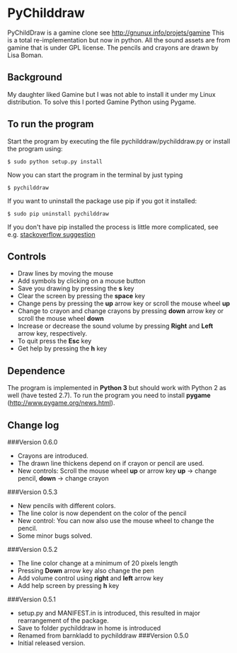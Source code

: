 PyChilddraw
=========
PyChildDraw is a gamine clone see http://gnunux.info/projets/gamine
This is a total re-implementation but now in python. All the sound assets are from gamine that is under GPL license. The pencils and crayons are drawn by Lisa Boman.

## Background
My daughter liked Gamine but I was not able to install it under my Linux distribution. To solve this I ported Gamine Python using Pygame.

## To run the program

Start the program by executing the file pychilddraw/pychilddraw.py or install the program using:

    $ sudo python setup.py install
Now you can start the program in the terminal by just typing

    $ pychilddraw

If you want to uninstall the package use pip if you got it installed:

    $ sudo pip uninstall pychilddraw
If you don't have pip installed the process is little more complicated, see e.g. [stackoverflow suggestion](http://stackoverflow.com/questions/1550226/python-setup-py-uninstall)

    

## Controls
* Draw lines by moving the mouse
* Add symbols by clicking on a mouse button
* Save you drawing by pressing the **s** key
* Clear the screen by pressing the **space** key
* Change pens by pressing the **up** arrow key or scroll the mouse wheel **up**
* Change to crayon and change crayons by pressing **down** arrow key or scroll the mouse wheel **down**
* Increase or decrease the sound volume by pressing **Right** and **Left** arrow key, respectively.
* To quit press the **Esc** key
* Get help by pressing the **h** key

## Dependence

The program is implemented in **Python 3** but should work with Python 2 as well (have tested 2.7). To run the program you need to install **pygame**
(http://www.pygame.org/news.html).

## Change log
###Version 0.6.0
* Crayons are introduced.
* The drawn line thickens depend on if crayon or pencil are used.
* New controls: Scroll the mouse wheel **up** or arrow key **up** -> change pencil, **down** -> change crayon

###Version 0.5.3
* New pencils with different colors.
* The line color is now dependent on the color of the pencil
* New control: You can now also use the mouse wheel to change the pencil.
* Some minor bugs solved.

###Version 0.5.2
* The line color change at a minimum of 20 pixels length
* Pressing **Down** arrow key also change the pen
* Add volume control using **right** and **left** arrow key
* Add help screen by pressing **h** key

###Version 0.5.1
* setup.py and MANIFEST.in is introduced, this resulted in major rearrangement of the package.
* Save to folder pychilddraw in home is introduced
* Renamed from barnkladd to pychilddraw
###Version 0.5.0
* Initial released version.
